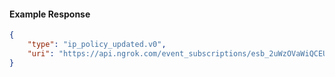 <!-- Code generated for API Clients. DO NOT EDIT. -->

#### Example Response

```json
{
	"type": "ip_policy_updated.v0",
	"uri": "https://api.ngrok.com/event_subscriptions/esb_2uWzOVaWiQCEUhaE7q1MHsU7XgQ/sources/ip_policy_updated.v0"
}
```
